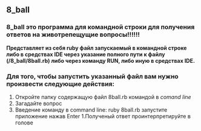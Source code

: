 ## 8_ball
### 8_ball это программа для командной строки для получения ответов на животрепещущие вопросы!!!!!!

**Представляет из себя ruby файл запускаемый в командной строке либо в средствах IDE
через указание полного пути к файлу (/8_ball/8ball.rb) либо через команду RUN, либо иную
в средствах IDE.**

### Для того, чтобы запустить указанный файл вам нужно произвести следующие действия:

1. Откройте папку содержащую файл 8ball.rb командой в _comand line_
1. Загадайте вопрос
1. Введение команду в command line: ruby 8ball.rb запустите приложение нажав Enter
1.Полученый ответ проинтерпретируйте в голове
